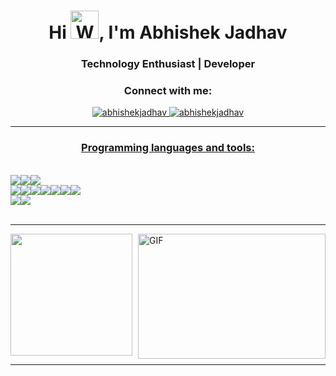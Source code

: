 
  

<h1 align="center">Hi <img src="https://raw.githubusercontent.com/nixin72/nixin72/master/wave.gif" 
         alt="Waving hand animated gif"
         height="45"
         width="45" />, I'm Abhishek Jadhav </h1>

<h3 align="center">Technology Enthusiast | Developer </h3> 




<h3 align="center">Connect with me:</h3>
<p align="center">
<!-- <img src="https://komarev.com/ghpvc/?username=prajyotzankar&label=Profile%20views&color=0e75b6&style=flat" alt="prajyotzankar" />  -->
<a href="mailto:jadhavabhishek1911@gmail.com" html target="_blank" rel="noopener noreferrer"> 
  <img src="https://img.shields.io/badge/Gmail-Email-d14836?style=flat&logo=gmail" alt="abhishekjadhav" />

<a href="https://www.linkedin.com/in/abhishekjadhav7/" html target="_blank" rel="noopener noreferrer"> 
  <img src="https://img.shields.io/badge/LinkedIn-Profile-0179b6?style=flat&logo=linkedin" alt="abhishekjadhav" /> 

<a href="https://leetcode.com/watch_Me/" html target="_blank" rel="noopener noreferrer"> 
<!--   <img src="https://img.shields.io/badge/LeetCode-Profile-f89f1b?style=flat&logo=leetcode" alt="abhishekjadhav" /> -->


</p>

---

<h3 align="center">Programming languages and tools:</h3><br>
<div align="center" style="display:flex">
  <img src="https://img.shields.io/badge/HTML5-E34F26?style=for-the-badge&logo=html5&logoColor=white"/>
  <img src="https://img.shields.io/badge/CSS3-1572B6?style=for-the-badge&logo=css3&logoColor=white"/>
  <img src="https://img.shields.io/badge/JavaScript-F7DF1E?style=for-the-badge&logo=javascript&logoColor=black"/>
</div>
<div align="center" style="display:flex">
  <img src="https://img.shields.io/badge/React-20232A?style=for-the-badge&logo=react&logoColor=61DAFB"/>
  <img src="https://img.shields.io/badge/React_Native-20232A?style=for-the-badge&logo=react&logoColor=61DAFB"/>
  <img src="https://img.shields.io/badge/Node.js-339933?style=for-the-badge&logo=nodedotjs&logoColor=white"/>
  <img src="https://img.shields.io/badge/Express.js-000000?style=for-the-badge&logo=express&logoColor=white"/>
  <img src="https://img.shields.io/badge/mongodb-CB3837?style=for-the-badge&logo=mongodb&logoColor=white"/>
  <img src="https://img.shields.io/badge/MySQL-00000F?style=for-the-badge&logo=mysql&logoColor=white"/>
  <img src="https://img.shields.io/badge/Bootstrap-563D7C?style=for-the-badge&logo=bootstrap&logoColor=white"/>
</div>
 
<div align="center" style="display:flex">

  <img src="https://img.shields.io/badge/c++-5E5C5C?style=for-the-badge&logo=c++&logoColor=white"/>
  <img src="https://img.shields.io/badge/Java-ED8B00?style=for-the-badge&logo=java&logoColor=white"/> 
  
</div>
  
<br>
  
 ---
<img align="right" alt="GIF" src="https://media.giphy.com/media/qgQUggAC3Pfv687qPC/giphy.gif" height="200" width="300"/>
  
<div align="left" style="display:flex">  
<!--   <a href="https://github.com/abhishekjadhav07">
<img align="center" src="https://github-readme-stats.vercel.app/api?username=abhishekjadhav07&show_icons=true&hide_border=true&theme=github_dark"/> 
  </a> -->
  <a href="https://github.com/abhishekjadhav07">
    <img align="center" height="195px" src="https://github-readme-stats.vercel.app/api/top-langs/?username=abhishekjadhav07&theme=github_dark&hide_langs_below=0&hide_border=true" />
  </a>
</div>

---
